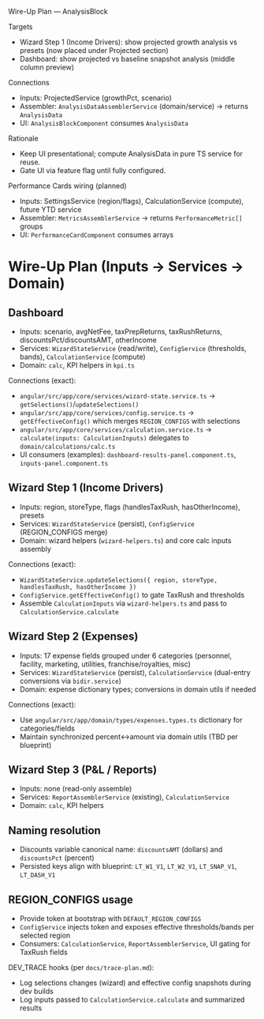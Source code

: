 Wire-Up Plan — AnalysisBlock

Targets

- Wizard Step 1 (Income Drivers): show projected growth analysis vs presets (now placed under Projected section)
- Dashboard: show projected vs baseline snapshot analysis (middle column preview)

Connections

- Inputs: ProjectedService (growthPct, scenario)
- Assembler: `AnalysisDataAssemblerService` (domain/service) → returns `AnalysisData`
- UI: `AnalysisBlockComponent` consumes `AnalysisData`

Rationale

- Keep UI presentational; compute AnalysisData in pure TS service for reuse.
- Gate UI via feature flag until fully configured.

Performance Cards wiring (planned)

- Inputs: SettingsService (region/flags), CalculationService (compute), future YTD service
- Assembler: `MetricsAssemblerService` → returns `PerformanceMetric[]` groups
- UI: `PerformanceCardComponent` consumes arrays

# Wire-Up Plan (Inputs → Services → Domain)

## Dashboard

- Inputs: scenario, avgNetFee, taxPrepReturns, taxRushReturns, discountsPct/discountsAMT, otherIncome
- Services: `WizardStateService` (read/write), `ConfigService` (thresholds, bands), `CalculationService` (compute)
- Domain: `calc`, KPI helpers in `kpi.ts`

Connections (exact):
- `angular/src/app/core/services/wizard-state.service.ts` → `getSelections()`/`updateSelections()`
- `angular/src/app/core/services/config.service.ts` → `getEffectiveConfig()` which merges `REGION_CONFIGS` with selections
- `angular/src/app/core/services/calculation.service.ts` → `calculate(inputs: CalculationInputs)` delegates to `domain/calculations/calc.ts`
- UI consumers (examples): `dashboard-results-panel.component.ts`, `inputs-panel.component.ts`

## Wizard Step 1 (Income Drivers)

- Inputs: region, storeType, flags (handlesTaxRush, hasOtherIncome), presets
- Services: `WizardStateService` (persist), `ConfigService` (REGION_CONFIGS merge)
- Domain: wizard helpers (`wizard-helpers.ts`) and core calc inputs assembly

Connections (exact):
- `WizardStateService.updateSelections({ region, storeType, handlesTaxRush, hasOtherIncome })`
- `ConfigService.getEffectiveConfig()` to gate TaxRush and thresholds
- Assemble `CalculationInputs` via `wizard-helpers.ts` and pass to `CalculationService.calculate`

## Wizard Step 2 (Expenses)

- Inputs: 17 expense fields grouped under 6 categories (personnel, facility, marketing, utilities, franchise/royalties, misc)
- Services: `WizardStateService` (persist), `CalculationService` (dual-entry conversions via `bidir.service`)
- Domain: expense dictionary types; conversions in domain utils if needed

Connections (exact):
- Use `angular/src/app/domain/types/expenses.types.ts` dictionary for categories/fields
- Maintain synchronized percent↔amount via domain utils (TBD per blueprint)

## Wizard Step 3 (P&L / Reports)

- Inputs: none (read-only assemble)
- Services: `ReportAssemblerService` (existing), `CalculationService`
- Domain: `calc`, KPI helpers

## Naming resolution

- Discounts variable canonical name: `discountsAMT` (dollars) and `discountsPct` (percent)
- Persisted keys align with blueprint: `LT_W1_V1`, `LT_W2_V1`, `LT_SNAP_V1`, `LT_DASH_V1`

## REGION_CONFIGS usage

- Provide token at bootstrap with `DEFAULT_REGION_CONFIGS`
- `ConfigService` injects token and exposes effective thresholds/bands per selected region
- Consumers: `CalculationService`, `ReportAssemblerService`, UI gating for TaxRush fields

DEV_TRACE hooks (per `docs/trace-plan.md`):
- Log selections changes (wizard) and effective config snapshots during dev builds
- Log inputs passed to `CalculationService.calculate` and summarized results
